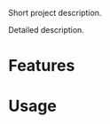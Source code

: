 Short project description.

Detailed description.

# Features

<!-- TODO: info about key features -->

# Usage

<!-- TODO: info about how it use -->
